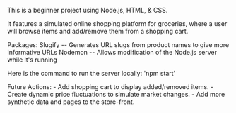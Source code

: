 This is a beginner project using Node.js, HTML, & CSS.

It features a simulated online shopping platform for groceries, where a user will browse items and add/remove them from a shopping cart.

Packages:
    Slugify -- Generates URL slugs from product names to give more informative URLs
    Nodemon -- Allows modification of the Node.js server while it's running

Here is the command to run the server locally:
    'npm start'

Future Actions:
    - Add shopping cart to display added/removed items.
    - Create dynamic price fluctuations to simulate market changes.
    - Add more synthetic data and pages to the store-front.